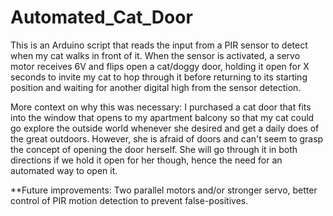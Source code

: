 # Automated_Cat_Door

This is an Arduino script that reads the input from a PIR sensor to detect when my cat walks in front of it. When the sensor is activated, a servo motor receives 6V and flips open a cat/doggy door, holding it open for X seconds to invite my cat to hop through it before returning to its starting position and waiting for another digital high from the sensor detection.

More context on why this was necessary: I purchased a cat door that fits into the window that opens to my apartment balcony so that my cat could go explore the outside world whenever she desired and get a daily does of the great outdoors. However, she is afraid of doors and can't seem to grasp the concept of opening the door herself. She will go through it in both directions if we hold it open for her though, hence the need for an automated way to open it.

**Future improvements: Two parallel motors and/or stronger servo, better control of PIR motion detection to prevent false-positives.
